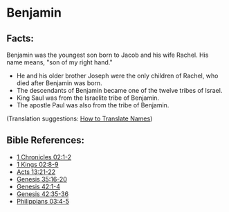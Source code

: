 # Benjamin #

## Facts: ##

Benjamin was the youngest son born to Jacob and his wife Rachel. His name means, "son of my right hand."

* He and his older brother Joseph were the only children of Rachel, who died after Benjamin was born.
* The descendants of Benjamin became one of the twelve tribes of Israel.
* King Saul was from the Israelite tribe of Benjamin.
* The apostle Paul was also from the tribe of Benjamin.

(Translation suggestions: [How to Translate Names](en/ta-vol1/translate/man/translate-names))



## Bible References: ##

* [1 Chronicles 02:1-2](en/tn/1ch/help/02/01)
* [1 Kings 02:8-9](en/tn/1ki/help/02/08)
* [Acts 13:21-22](en/tn/act/help/13/21)
* [Genesis 35:16-20](en/tn/gen/help/35/16)
* [Genesis 42:1-4](en/tn/gen/help/42/01)
* [Genesis 42:35-36](en/tn/gen/help/42/35)
* [Philippians 03:4-5](en/tn/php/help/03/04)